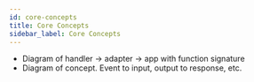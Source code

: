 ```yaml
---
id: core-concepts
title: Core Concepts
sidebar_label: Core Concepts
---
```


- Diagram of handler -> adapter -> app with function signature
- Diagram of concept. Event to input, output to response, etc.
